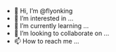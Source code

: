 - 👋 Hi, I’m @flyonking
- 👀 I’m interested in ...
- 🌱 I’m currently learning ...
- 💞️ I’m looking to collaborate on ...
- 📫 How to reach me ...

<!---
flyonking/flyonking is a ✨ special ✨ repository because its `README.md` (this file) appears on your GitHub profile.
You can click the Preview link to take a look at your changes.
--->
